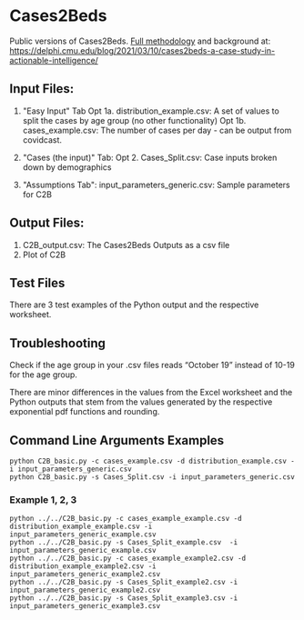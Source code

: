 # Cases2Beds

Public versions of Cases2Beds. [Full methodology](https://delphi.cmu.edu/blog/2021/03/10/cases2beds-a-case-study-in-actionable-intelligence/) and background at: https://delphi.cmu.edu/blog/2021/03/10/cases2beds-a-case-study-in-actionable-intelligence/

## Input Files:
1. "Easy Input" Tab
Opt 1a. distribution_example.csv: A set of values to split the cases by age group (no other functionality) 
Opt 1b. cases_example.csv: The number of cases per day - can be output from covidcast.

2. "Cases (the input)" Tab: 
Opt 2. Cases_Split.csv: Case inputs broken down by demographics

3. "Assumptions Tab": input_parameters_generic.csv: Sample parameters for C2B

## Output Files:
1. C2B_output.csv: The Cases2Beds Outputs as a csv file
2. Plot of C2B

## Test Files
There are 3 test examples of the Python output and the respective worksheet. 

## Troubleshooting
Check if the age group in your .csv files reads “October 19” instead of 10-19 for the age group. 

There are minor differences in the values from the Excel worksheet and the Python outputs that stem from the values generated by the respective exponential pdf functions and rounding.

## Command Line Arguments Examples
```
python C2B_basic.py -c cases_example.csv -d distribution_example.csv -i input_parameters_generic.csv  
python C2B_basic.py -s Cases_Split.csv -i input_parameters_generic.csv  
```

### Example 1, 2, 3
```
python ../../C2B_basic.py -c cases_example_example.csv -d distribution_example_example.csv -i input_parameters_generic_example.csv
python ../../C2B_basic.py -s Cases_Split_example.csv  -i input_parameters_generic_example.csv 
python ../../C2B_basic.py -c cases_example_example2.csv -d distribution_example_example2.csv -i input_parameters_generic_example2.csv
python ../../C2B_basic.py -s Cases_Split_example2.csv -i input_parameters_generic_example2.csv  
python ../../C2B_basic.py -s Cases_Split_example3.csv -i input_parameters_generic_example3.csv
```
